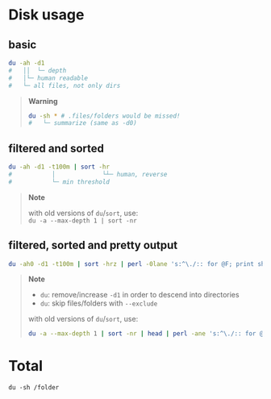 # Disk usage

## basic
```bash
du -ah -d1
#   ││  └─ depth
#   │└─ human readable
#   └─ all files, not only dirs
```

> **Warning**
> ```bash
> du -sh * # .files/folders would be missed!
> #   └─ summarize (same as -d0)
> ```

## filtered and sorted
```bash
du -ah -d1 -t100m | sort -hr
#           │             └┴─ human, reverse
#           └─ min threshold
```

> **Note**
>
> with old versions of `du`/`sort`, use:<br>
> `du -a --max-depth 1 | sort -nr`

## filtered, sorted and pretty output
```bash
du -ah0 -d1 -t100m | sort -hrz | perl -0lane 's:^\./:: for @F; print shift @F, " ", `ls -d --color "@F"`'
```

> **Note**
> * `du`: remove/increase `-d1` in order to descend into directories
> * `du`: skip files/folders with `--exclude`
>
> with old versions of `du`/`sort`, use:
> ```bash
> du -a --max-depth 1 | sort -nr | head | perl -ane 's:^\./:: for @F; print shift @F, " ", `ls -d --color "@F"`'
> ```

# Total
`du -sh /folder`
